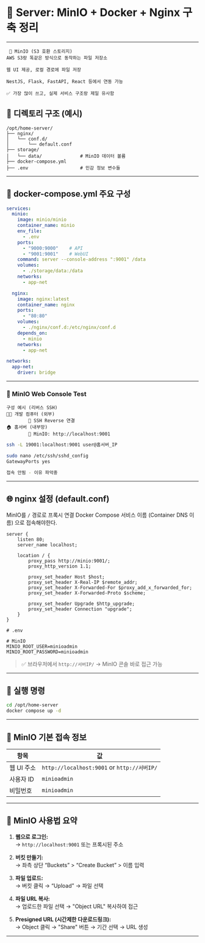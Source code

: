 # 📁 Server: MinIO + Docker + Nginx 구축 정리

---
```
 📁 MinIO (S3 호환 스토리지)
AWS S3랑 똑같은 방식으로 동작하는 파일 저장소

웹 UI 제공, 로컬 경로에 파일 저장

NestJS, Flask, FastAPI, React 등에서 연동 가능

✅ 가장 많이 쓰고, 실제 서비스 구조랑 제일 유사함
```

## 📁 디렉토리 구조 (예시)

```
/opt/home-server/
├── nginx/
│   └── conf.d/
│       └── default.conf
├── storage/
│   └── data/              # MinIO 데이터 볼륨
├── docker-compose.yml
├── .env                   # 민감 정보 변수들
```

---

## 🔧 docker-compose.yml 주요 구성

```yaml
services:
  minio:
    image: minio/minio
    container_name: minio
    env_file:
      - .env
    ports:
      - "9000:9000"    # API
      - "9001:9001"    # WebUI
    command: server --console-address ":9001" /data
    volumes:
      - ./storage/data:/data
    networks:
      - app-net

  nginx:
    image: nginx:latest
    container_name: nginx
    ports:
      - "80:80"
    volumes:
      - ./nginx/conf.d:/etc/nginx/conf.d
    depends_on:
      - minio
    networks:
      - app-net

networks:
  app-net:
    driver: bridge
```
---
### 🔁 MinIO Web Console Test
```
구성 예시 (리버스 SSH)
🧑‍💻 개발 컴퓨터 (외부)
        🔁 SSH Reverse 연결
🏠 홈서버 (내부망)
        🔌 MinIO: http://localhost:9001
```
```bash
ssh -L 19001:localhost:9001 user@홈서버_IP

sudo nano /etc/ssh/sshd_config
GatewayPorts yes

접속 안됨 - 이유 파악중 

```

---

## 🌐 nginx 설정 (default.conf)

MinIO를 `/` 경로로 프록시 연결
Docker Compose 서비스 이름 (Container DNS 이름) 으로 접속해야한다.
```nginx
server {
    listen 80;
    server_name localhost;

    location / {
        proxy_pass http://minio:9001/;
        proxy_http_version 1.1;

        proxy_set_header Host $host;
        proxy_set_header X-Real-IP $remote_addr;
        proxy_set_header X-Forwarded-For $proxy_add_x_forwarded_for;
        proxy_set_header X-Forwarded-Proto $scheme;

        proxy_set_header Upgrade $http_upgrade;
        proxy_set_header Connection "upgrade";
    }
}
```

```env
# .env

# MinIO
MINIO_ROOT_USER=minioadmin
MINIO_ROOT_PASSWORD=minioadmin
```

> ✅ 브라우저에서 `http://서버IP/` → MinIO 콘솔 바로 접근 가능

---

## 🚀 실행 명령

```bash
cd /opt/home-server
docker compose up -d
```

---

## 🔐 MinIO 기본 접속 정보

| 항목 | 값 |
|------|----|
| 웹 UI 주소 | `http://localhost:9001` or `http://서버IP/` |
| 사용자 ID | `minioadmin` |
| 비밀번호 | `minioadmin` |

---

## 🧪 MinIO 사용법 요약

1. **웹으로 로그인:**  
   → `http://localhost:9001` 또는 프록시된 주소

2. **버킷 만들기:**  
   → 좌측 상단 “Buckets” > “Create Bucket” > 이름 입력

3. **파일 업로드:**  
   → 버킷 클릭 → “Upload” → 파일 선택

4. **파일 URL 복사:**  
   → 업로드한 파일 선택 → "Object URL" 복사하여 접근

5. **Presigned URL (시간제한 다운로드링크):**  
   → Object 클릭 → "Share" 버튼 → 기간 선택 → URL 생성

---

